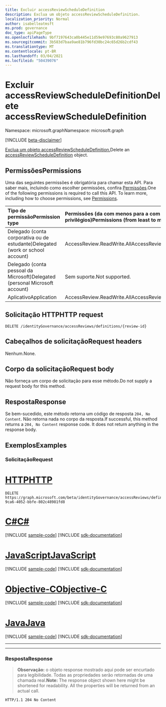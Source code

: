 ```yaml
---
title: Excluir accessReviewScheduleDefinition
description: Exclua um objeto accessReviewScheduleDefinition.
localization_priority: Normal
author: isabelleatmsft
ms.prod: governance
doc_type: apiPageType
ms.openlocfilehash: 9bf7197643ca0b445e11d59e97693c80a9627913
ms.sourcegitcommit: 3b583d7baa9ae81b796fd30bc24c65d26b2cdf43
ms.translationtype: MT
ms.contentlocale: pt-BR
ms.lasthandoff: 03/04/2021
ms.locfileid: "50439076"
---
```

# <a name="delete-accessreviewscheduledefinition"></a><span data-ttu-id="d9306-103">Excluir accessReviewScheduleDefinition</span><span class="sxs-lookup"><span data-stu-id="d9306-103">Delete accessReviewScheduleDefinition</span></span>

<span data-ttu-id="d9306-104">Namespace: microsoft.graph</span><span class="sxs-lookup"><span data-stu-id="d9306-104">Namespace: microsoft.graph</span></span>

[!INCLUDE [beta-disclaimer](../../includes/beta-disclaimer.md)]

<span data-ttu-id="d9306-105">[Exclua um objeto accessReviewScheduleDefinition.](../resources/accessreviewscheduledefinition.md)</span><span class="sxs-lookup"><span data-stu-id="d9306-105">Delete an [accessReviewScheduleDefinition](../resources/accessreviewscheduledefinition.md) object.</span></span>
## <a name="permissions"></a><span data-ttu-id="d9306-106">Permissões</span><span class="sxs-lookup"><span data-stu-id="d9306-106">Permissions</span></span>
<span data-ttu-id="d9306-p101">Uma das seguintes permissões é obrigatória para chamar esta API. Para saber mais, incluindo como escolher permissões, confira [Permissões](/graph/permissions-reference).</span><span class="sxs-lookup"><span data-stu-id="d9306-p101">One of the following permissions is required to call this API. To learn more, including how to choose permissions, see [Permissions](/graph/permissions-reference).</span></span>

|<span data-ttu-id="d9306-109">Tipo de permissão</span><span class="sxs-lookup"><span data-stu-id="d9306-109">Permission type</span></span>                        | <span data-ttu-id="d9306-110">Permissões (da com menos para a com mais privilégios)</span><span class="sxs-lookup"><span data-stu-id="d9306-110">Permissions (from least to most privileged)</span></span>              |
|:--------------------------------------|:---------------------------------------------------------|
|<span data-ttu-id="d9306-111">Delegado (conta corporativa ou de estudante)</span><span class="sxs-lookup"><span data-stu-id="d9306-111">Delegated (work or school account)</span></span>     | <span data-ttu-id="d9306-112">AccessReview.ReadWrite.All</span><span class="sxs-lookup"><span data-stu-id="d9306-112">AccessReview.ReadWrite.All</span></span>  |
|<span data-ttu-id="d9306-113">Delegado (conta pessoal da Microsoft)</span><span class="sxs-lookup"><span data-stu-id="d9306-113">Delegated (personal Microsoft account)</span></span>|<span data-ttu-id="d9306-114">Sem suporte.</span><span class="sxs-lookup"><span data-stu-id="d9306-114">Not supported.</span></span>|
|<span data-ttu-id="d9306-115">Aplicativo</span><span class="sxs-lookup"><span data-stu-id="d9306-115">Application</span></span>                            | <span data-ttu-id="d9306-116">AccessReview.ReadWrite.All</span><span class="sxs-lookup"><span data-stu-id="d9306-116">AccessReview.ReadWrite.All</span></span> |

## <a name="http-request"></a><span data-ttu-id="d9306-117">Solicitação HTTP</span><span class="sxs-lookup"><span data-stu-id="d9306-117">HTTP request</span></span>
<!-- { "blockType": "ignored" } -->
```http
DELETE /identityGovernance/accessReviews/definitions/{review-id}
```
## <a name="request-headers"></a><span data-ttu-id="d9306-118">Cabeçalhos de solicitação</span><span class="sxs-lookup"><span data-stu-id="d9306-118">Request headers</span></span>
<span data-ttu-id="d9306-119">Nenhum.</span><span class="sxs-lookup"><span data-stu-id="d9306-119">None.</span></span>

## <a name="request-body"></a><span data-ttu-id="d9306-120">Corpo da solicitação</span><span class="sxs-lookup"><span data-stu-id="d9306-120">Request body</span></span>
<span data-ttu-id="d9306-121">Não forneça um corpo de solicitação para esse método.</span><span class="sxs-lookup"><span data-stu-id="d9306-121">Do not supply a request body for this method.</span></span>


## <a name="response"></a><span data-ttu-id="d9306-122">Resposta</span><span class="sxs-lookup"><span data-stu-id="d9306-122">Response</span></span>
<span data-ttu-id="d9306-p102">Se bem-sucedido, este método retorna um código de resposta `204, No Content`. Não retorna nada no corpo da resposta.</span><span class="sxs-lookup"><span data-stu-id="d9306-p102">If successful, this method returns a `204, No Content` response code. It does not return anything in the response body.</span></span>

## <a name="examples"></a><span data-ttu-id="d9306-125">Exemplos</span><span class="sxs-lookup"><span data-stu-id="d9306-125">Examples</span></span>
### <a name="request"></a><span data-ttu-id="d9306-126">Solicitação</span><span class="sxs-lookup"><span data-stu-id="d9306-126">Request</span></span>


# <a name="http"></a>[<span data-ttu-id="d9306-127">HTTP</span><span class="sxs-lookup"><span data-stu-id="d9306-127">HTTP</span></span>](#tab/http)
<!-- {
  "blockType": "request",
  "name": "delete_accessReviewScheduleDefinition"
}-->
```http
DELETE https://graph.microsoft.com/beta/identityGovernance/accessReviews/definitions/29f2d16e-9ca6-4052-bbfe-802c48981fd8
```
# <a name="c"></a>[<span data-ttu-id="d9306-128">C#</span><span class="sxs-lookup"><span data-stu-id="d9306-128">C#</span></span>](#tab/csharp)
[!INCLUDE [sample-code](../includes/snippets/csharp/delete-accessreviewscheduledefinition-csharp-snippets.md)]
[!INCLUDE [sdk-documentation](../includes/snippets/snippets-sdk-documentation-link.md)]

# <a name="javascript"></a>[<span data-ttu-id="d9306-129">JavaScript</span><span class="sxs-lookup"><span data-stu-id="d9306-129">JavaScript</span></span>](#tab/javascript)
[!INCLUDE [sample-code](../includes/snippets/javascript/delete-accessreviewscheduledefinition-javascript-snippets.md)]
[!INCLUDE [sdk-documentation](../includes/snippets/snippets-sdk-documentation-link.md)]

# <a name="objective-c"></a>[<span data-ttu-id="d9306-130">Objective-C</span><span class="sxs-lookup"><span data-stu-id="d9306-130">Objective-C</span></span>](#tab/objc)
[!INCLUDE [sample-code](../includes/snippets/objc/delete-accessreviewscheduledefinition-objc-snippets.md)]
[!INCLUDE [sdk-documentation](../includes/snippets/snippets-sdk-documentation-link.md)]

# <a name="java"></a>[<span data-ttu-id="d9306-131">Java</span><span class="sxs-lookup"><span data-stu-id="d9306-131">Java</span></span>](#tab/java)
[!INCLUDE [sample-code](../includes/snippets/java/delete-accessreviewscheduledefinition-java-snippets.md)]
[!INCLUDE [sdk-documentation](../includes/snippets/snippets-sdk-documentation-link.md)]

---


---

### <a name="response"></a><span data-ttu-id="d9306-132">Resposta</span><span class="sxs-lookup"><span data-stu-id="d9306-132">Response</span></span>
><span data-ttu-id="d9306-p103">**Observação:** o objeto response mostrado aqui pode ser encurtado para legibilidade. Todas as propriedades serão retornadas de uma chamada real.</span><span class="sxs-lookup"><span data-stu-id="d9306-p103">**Note:** The response object shown here might be shortened for readability. All the properties will be returned from an actual call.</span></span>
<!-- {
  "blockType": "response",
  "truncated": false
} -->
```http
HTTP/1.1 204 No Content
```

<!--
{
  "type": "#page.annotation",
  "description": "Delete accessReviewScheduleDefinition",
  "keywords": "",
  "section": "documentation",
  "tocPath": "",
  "suppressions": [
  ]
}
-->
